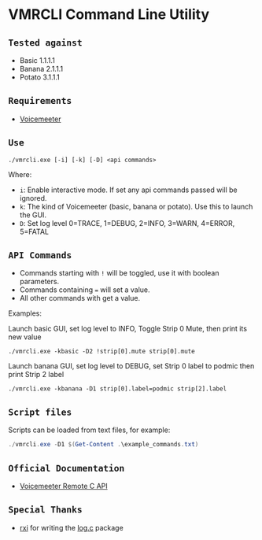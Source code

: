 # VMRCLI Command Line Utility

## `Tested against`

- Basic 1.1.1.1
- Banana 2.1.1.1
- Potato 3.1.1.1

## `Requirements`

- [Voicemeeter](https://voicemeeter.com/)

## `Use`

`./vmrcli.exe [-i] [-k] [-D] <api commands>`

Where:

- `i`: Enable interactive mode. If set any api commands passed will be ignored.
- `k`: The kind of Voicemeeter (basic, banana or potato). Use this to launch the GUI.
- `D`: Set log level 0=TRACE, 1=DEBUG, 2=INFO, 3=WARN, 4=ERROR, 5=FATAL

## `API Commands`

- Commands starting with `!` will be toggled, use it with boolean parameters.
- Commands containing `=` will set a value.
- All other commands with get a value.

Examples:

Launch basic GUI, set log level to INFO, Toggle Strip 0 Mute, then print its new value

`./vmrcli.exe -kbasic -D2 !strip[0].mute strip[0].mute`

Launch banana GUI, set log level to DEBUG, set Strip 0 label to podmic then print Strip 2 label

`./vmrcli.exe -kbanana -D1 strip[0].label=podmic strip[2].label`

## `Script files`

Scripts can be loaded from text files, for example:

```powershell
./vmrcli.exe -D1 $(Get-Content .\example_commands.txt)
```

## `Official Documentation`

- [Voicemeeter Remote C API](https://github.com/onyx-and-iris/Voicemeeter-SDK/blob/main/VoicemeeterRemoteAPI.pdf)

## `Special Thanks`

- [rxi](https://github.com/rxi) for writing the [log.c](https://github.com/rxi/log.c) package
